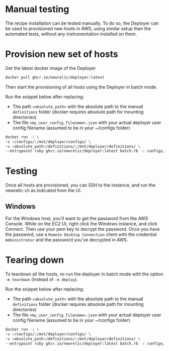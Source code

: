 # Manual testing

The recipe installation can be tested manually. To do so, the Deployer can be used to provisioned new hosts in AWS, using similar setup than the automated tests, without any instrumentation installed on them.

# Provision new set of hosts

Get the latest docker image of the Deployer

```bash
docker pull ghcr.io/newrelic/deployer:latest
```

Then start the provisioning of all hosts using the Deployer in batch mode.

Run the snippet below after replacing:
* The path `<absolute_path>` with the absolute path to the manual `definitions` folder (docker requires absolute path for mounting directories)
* The file `<my_user_config_filename>.json` with your actual deployer user config filename (assumed to be in your ~/configs folder)

```bash
docker run -i \
-v ~/configs/:/mnt/deployer/configs/ \
-v <absolute_path>/definitions/:/mnt/deployer/definitions/ \
--entrypoint ruby ghcr.io/newrelic/deployer:latest batch.rb -c configs/<my_user_config_filename>.json -d definitions -s 20 -m deploy -l debug
```

# Testing

Once all hosts are provisioned, you can SSH to the instance, and run the newrelic-cli as indicated from the UI.

## Windows

For the Windows host, you'll want to get the password from the AWS Console. While on the EC2 UI, right click the Windows instance, and click Connect. Then use your pem key to decrypt the password.
Once you have the password, use a `Remote Desktop Connection` client with the credential `Administrator` and the password you've decrypted in AWS.

# Tearing down

To teardown all the hosts, re-run the deployer in batch mode with the option `-m teardown` (instead of `-m deploy`).

Run the snippet below after replacing:
* The path `<absolute_path>` with the absolute path to the manual `definitions` folder (docker requires absolute path for mounting directories)
* The file `<my_user_config_filename>.json` with your actual deployer user config filename (assumed to be in your ~/configs folder)

```bash
docker run -i \
-v ~/configs/:/mnt/deployer/configs/ \
-v <absolute_path>/definitions/:/mnt/deployer/definitions/ \
--entrypoint ruby ghcr.io/newrelic/deployer:latest batch.rb -c configs/<my_user_config_filename>.json -d definitions -s 20 -m teardown -l debug
```
